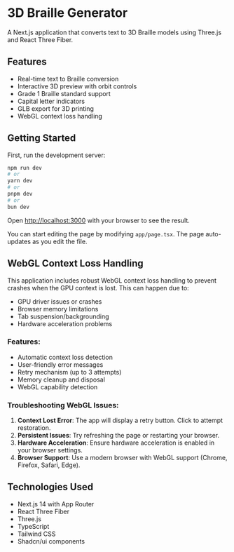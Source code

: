 # 3D Braille Generator

A Next.js application that converts text to 3D Braille models using Three.js and React Three Fiber.

## Features

- Real-time text to Braille conversion
- Interactive 3D preview with orbit controls
- Grade 1 Braille standard support
- Capital letter indicators
- GLB export for 3D printing
- WebGL context loss handling

## Getting Started

First, run the development server:

```bash
npm run dev
# or
yarn dev
# or
pnpm dev
# or
bun dev
```

Open [http://localhost:3000](http://localhost:3000) with your browser to see the result.

You can start editing the page by modifying `app/page.tsx`. The page auto-updates as you edit the file.

## WebGL Context Loss Handling

This application includes robust WebGL context loss handling to prevent crashes when the GPU context is lost. This can happen due to:

- GPU driver issues or crashes
- Browser memory limitations
- Tab suspension/backgrounding
- Hardware acceleration problems

### Features:

- Automatic context loss detection
- User-friendly error messages
- Retry mechanism (up to 3 attempts)
- Memory cleanup and disposal
- WebGL capability detection

### Troubleshooting WebGL Issues:

1. **Context Lost Error**: The app will display a retry button. Click to attempt restoration.
2. **Persistent Issues**: Try refreshing the page or restarting your browser.
3. **Hardware Acceleration**: Ensure hardware acceleration is enabled in your browser settings.
4. **Browser Support**: Use a modern browser with WebGL support (Chrome, Firefox, Safari, Edge).

## Technologies Used

- Next.js 14 with App Router
- React Three Fiber
- Three.js
- TypeScript
- Tailwind CSS
- Shadcn/ui components
